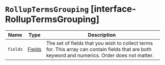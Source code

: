 # `RollupTermsGrouping` [interface-RollupTermsGrouping]

| Name | Type | Description |
| - | - | - |
| `fields` | [Fields](./Fields.md) | The set of fields that you wish to collect terms for. This array can contain fields that are both keyword and numerics. Order does not matter. |
